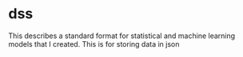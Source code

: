 # dss
This describes a standard format for statistical and machine learning models that I created. This is for storing data in json
